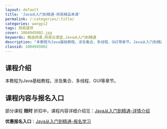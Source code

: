 ```yaml
---
layout: default
title: 'Java从入门到精通-网易精品单课'
permalink: /:categories/:title/
categories: wangyi2
tags: 网易提供
cover: 1004945002.jpg
keywords: 精选网课,网易云课堂,Java从入门到精通
description: "本教程为Java基础教程。涉及集合、多线程、GUI等章节。Java从入门到精通"
classid: 1004945002
---
```


## 课程介绍

本教程为Java基础教程。涉及集合、多线程、GUI等章节。

## 课程内容与报名入口

部分课程 **限时** 折扣中，课程内容详细介绍见：[Java从入门到精通-详情介绍](https://study.163.com/course/introduction/1004945002.htm?share=1&shareId=1025206652&utm_campaign=share&utm_medium=iphoneShare&utm_source=&utm_u=1025206652)

**优惠报名入口**：[Java从入门到精通-报名学习](https://study.163.com/course/introduction/1004945002.htm?share=1&shareId=1025206652&utm_campaign=share&utm_medium=iphoneShare&utm_source=&utm_u=1025206652)


